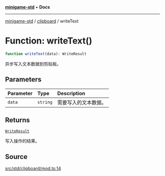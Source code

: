 [**minigame-std**](../../../index.md) • **Docs**

***

[minigame-std](../../../index.md) / [clipboard](../index.md) / writeText

# Function: writeText()

```ts
function writeText(data): WriteResult
```

异步写入文本数据到剪贴板。

## Parameters

| Parameter | Type | Description |
| :------ | :------ | :------ |
| `data` | `string` | 需要写入的文本数据。 |

## Returns

[`WriteResult`](../type-aliases/WriteResult.md)

写入操作的结果。

## Source

[src/std/clipboard/mod.ts:14](https://github.com/JiangJie/minigame-std/blob/fe87039c9bf9e09f2936bdac3b9a02fcf5e4b50c/src/std/clipboard/mod.ts#L14)
